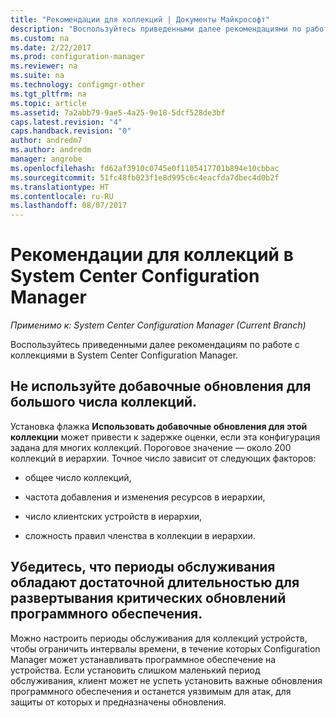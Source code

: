 ```yaml
---
title: "Рекомендации для коллекций | Документы Майкрософт"
description: "Воспользуйтесь приведенными далее рекомендациями по работе с коллекциями в System Center Configuration Manager."
ms.custom: na
ms.date: 2/22/2017
ms.prod: configuration-manager
ms.reviewer: na
ms.suite: na
ms.technology: configmgr-other
ms.tgt_pltfrm: na
ms.topic: article
ms.assetid: 7a2abb79-9ae5-4a25-9e18-5dcf528de3bf
caps.latest.revision: "4"
caps.handback.revision: "0"
author: andredm7
ms.author: andredm
manager: angrobe
ms.openlocfilehash: fd62af3910c0745e0f1105417701b894e10cbbac
ms.sourcegitcommit: 51fc48fb023f1e8d995c6c4eacfda7dbec4d0b2f
ms.translationtype: HT
ms.contentlocale: ru-RU
ms.lasthandoff: 08/07/2017
---
```

# <a name="best-practices-for-collections-in-system-center-configuration-manager"></a>Рекомендации для коллекций в System Center Configuration Manager

*Применимо к: System Center Configuration Manager (Current Branch)*

Воспользуйтесь приведенными далее рекомендациям по работе с коллекциями в System Center Configuration Manager.  

## <a name="do-not-use-incremental-updates-for-a-large-number-of-collections"></a>Не используйте добавочные обновления для большого числа коллекций.  
 Установка флажка **Использовать добавочные обновления для этой коллекции** может привести к задержке оценки, если эта конфигурация задана для многих коллекций. Пороговое значение — около 200 коллекций в иерархии. Точное число зависит от следующих факторов:  

-   общее число коллекций,  

-   частота добавления и изменения ресурсов в иерархии,  

-   число клиентских устройств в иерархии,  

-   сложность правил членства в коллекции в иерархии.  

## <a name="make-sure-that-maintenance-windows-are-large-enough-to-deploy-critical-software-updates"></a>Убедитесь, что периоды обслуживания обладают достаточной длительностью для развертывания критических обновлений программного обеспечения.  
 Можно настроить периоды обслуживания для коллекций устройств, чтобы ограничить интервалы времени, в течение которых Configuration Manager может устанавливать программное обеспечение на устройства. Если установить слишком маленький период обслуживания, клиент может не успеть установить важные обновления программного обеспечения и останется уязвимым для атак, для защиты от которых и предназначены обновления.  
